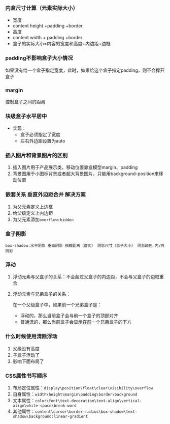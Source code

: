 ### 内盒尺寸计算（元素实际大小）

- 宽度
- content height +padding +border 
- 高度
- content width + padding +border
- 盒子的实际大小=内容的宽度和高度+内边距+边框

### padding不影响盒子大小情况

如果没有给一个盒子指定宽度，此时，如果给这个盒子指定padding，则不会撑开盒子

### margin

控制盒子之间的距离

### 块级盒子水平居中

- 实现：
  - 盒子必须指定了宽度
  - 左右外边距设置为auto

### 插入图片和背景图片的区别

1. 插入图片用于产品展示类，移动位置靠盒模型margin、padding
2. 背景图用于小图标背景或者超大背景图片，只能用background-position来移动位置

### 嵌套关系 垂直外边距合并 解决方案

1. 为父元素定义上边框
2. 给父级定义上内边距
3. 为父元素添加`overflow:hidden`

### 盒子阴影

`box-shadow:水平阴影 垂直阴影 模糊距离（虚实） 阴影尺寸（影子大小） 阴影颜色 内/外阴影`

### 浮动

1. 浮动元素与父盒子的关系：不会超过父盒子的内边距，不会与父盒子的边框重合

2. 浮动元素与兄弟盒子的关系：

   在一个父级盒子中，如果前一个兄弟盒子是：

   - 浮动的，那么当前盒子会与前一个盒子的顶部对齐
   - 普通流的，那么当前盒子会显示在前一个兄弟盒子的下方

### 什么时候使用清除浮动

1. 父级没有高度
2. 子盒子浮动了
3. 影响下面布局了

### CSS属性书写顺序

1. 布局定位属性：`display\position\float\clear\visibility\overflow`
2. 自身属性：`width\height\margin\padding\border\background`
3. 文本属性：`color\font\text-decoration\text-align\vertical-align\white-space\break-word`
4. 其他属性：`content\cursor\border-radius\box-shadow\text-shadow\background:linear-gradient`